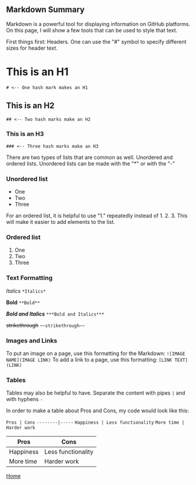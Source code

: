## Markdown Summary

Markdown is a powerful tool for displaying information on GitHub platforms. On this page, I will show a few tools that can be used to style that text.

First things first: Headers. One can use the "#" symbol to specify different sizes for header text. 

# This is an H1
```# <-- One hash mark makes an H1```
## This is an H2
```## <-- Two hash marks make an H2```
### This is an H3
```### <-- Three hash marks make an H3```

There are two types of lists that are common as well. Unordered and ordered lists. Unordered lists can be made with the "\*" or with the "-"

### Unordered list
* One
* Two
* Three

For an ordered list, it is helpful to use "1." repeatedly instead of 1. 2. 3. This will make it easier to add elements to the list. 

### Ordered list
1. One
1. Two
1. Three

### Text Formatting

*Italics*
```*Italics*```

**Bold**
```**Bold**```

***Bold and Italics***
```***Bold and Italics***```

~~strikethrough~~
```~~strikethrough~~```

### Images and Links

To put an image on a page, use this formatting for the Markdown:
```![IMAGE NAME](IMAGE LINK)```
To add a link to a page, use this formatting:
```[LINK TEXT](LINK)```

### Tables

Tables may also be helpful to have. Separate the content with pipes ```|``` and with hyphens ```-``` 

In order to make a table about Pros and Cons, my code would look like this:

```Pros | Cons```
```--------|-----```
```Happiness | Less functionality```
```More time | Harder work```

Pros | Cons
--------|-----
Happiness | Less functionality
More time | Harder work

[Home](README.md)

